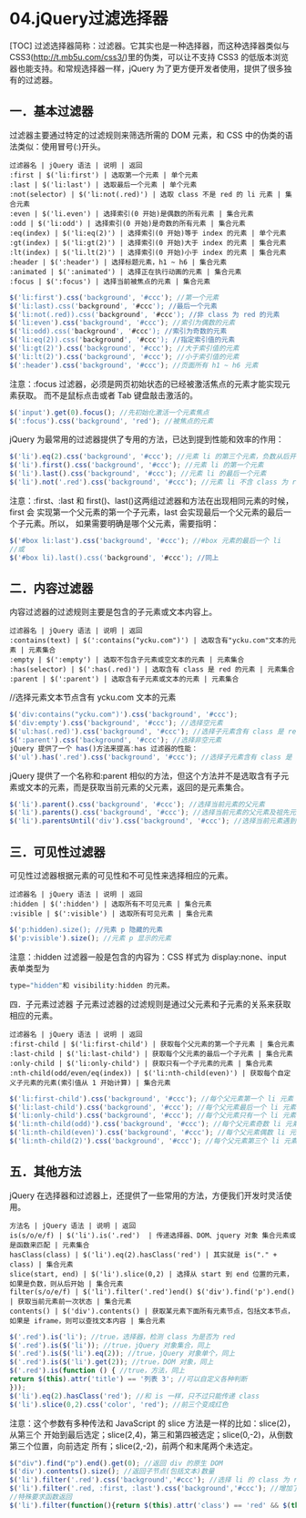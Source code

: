 # 04.jQuery过滤选择器
[TOC]
过滤选择器简称：过滤器。它其实也是一种选择器，而这种选择器类似与 CSS3(http://t.mb5u.com/css3/)里的伪类，可以让不支持 CSS3 的低版本浏览器也能支持。和常规选择器一样，jQuery 为了更方便开发者使用，提供了很多独有的过滤器。

## 一．基本过滤器
过滤器主要通过特定的过滤规则来筛选所需的 DOM 元素，和 CSS 中的伪类的语法类似：使用冒号(:)开头。
```table
过滤器名 | jQuery 语法 | 说明 | 返回
:first | $('li:first') | 选取第一个元素 | 单个元素
:last | $('li:last') | 选取最后一个元素 | 单个元素
:not(selector) | $('li:not(.red)') | 选取 class 不是 red 的 li 元素 | 集合元素
:even | $('li.even') | 选择索引(0 开始)是偶数的所有元素 | 集合元素
:odd | $('li:odd') | 选择索引(0 开始)是奇数的所有元素 | 集合元素
:eq(index) | $('li:eq(2)') | 选择索引(0 开始)等于 index 的元素 | 单个元素
:gt(index) | $('li:gt(2)') | 选择索引(0 开始)大于 index 的元素 | 集合元素
:lt(index) | $('li.lt(2)') | 选择索引(0 开始)小于 index 的元素 | 集合元素
:header | $(':header') | 选择标题元素，h1 ~ h6 | 集合元素
:animated | $(':animated') | 选择正在执行动画的元素 | 集合元素
:focus | $(':focus') | 选择当前被焦点的元素 | 集合元素
```
```javascript
$('li:first').css('background', '#ccc'); //第一个元素
$('li:last).css('background', '#ccc'); //最后一个元素
$('li:not(.red)).css('background', '#ccc'); //非 class 为 red 的元素
$('li:even').css('background', '#ccc'); //索引为偶数的元素
$('li:odd).css('background', '#ccc'); //索引为奇数的元素
$('li:eq(2)).css('background', '#ccc'); //指定索引值的元素
$('li:gt(2)').css('background', '#ccc'); //大于索引值的元素
$('li:lt(2)').css('background', '#ccc'); //小于索引值的元素
$(':header').css('background', '#ccc'); //页面所有 h1 ~ h6 元素
```
注意：:focus 过滤器，必须是网页初始状态的已经被激活焦点的元素才能实现元素获取。
而不是鼠标点击或者 Tab 键盘敲击激活的。
```javascript
$('input').get(0).focus(); //先初始化激活一个元素焦点
$(':focus').css('background', 'red'); //被焦点的元素
```
jQuery 为最常用的过滤器提供了专用的方法，已达到提到性能和效率的作用：
```javascript
$('li').eq(2).css('background', '#ccc'); //元素 li 的第三个元素，负数从后开始
$('li').first().css('background', '#ccc'); //元素 li 的第一个元素
$('li').last().css('background', '#ccc'); //元素 li 的最后一个元素
$('li').not('.red').css('background', '#ccc'); //元素 li 不含 class 为 red 的元素
```
注意：:first、:last 和 first()、last()这两组过滤器和方法在出现相同元素的时候，first 会
实现第一个父元素的第一个子元素，last 会实现最后一个父元素的最后一个子元素。所以，
如果需要明确是哪个父元素，需要指明：
```javascript
$('#box li:last').css('background', '#ccc'); //#box 元素的最后一个 li
//或
$('#box li).last().css('background', '#ccc'); //同上
```
## 二．内容过滤器
内容过滤器的过滤规则主要是包含的子元素或文本内容上。
```table
过滤器名 | jQuery 语法 | 说明 | 返回
:contains(text) | $(':contains("ycku.com")') | 选取含有"ycku.com"文本的元素 | 元素集合
:empty | $(':empty') | 选取不包含子元素或空文本的元素 | 元素集合
:has(selector) | $(':has(.red)') | 选取含有 class 是 red 的元素 | 元素集合
:parent | $(':parent') | 选取含有子元素或文本的元素 | 元素集合
```
//选择元素文本节点含有 ycku.com 文本的元素
```javascript
$('div:contains("ycku.com")').css('background', '#ccc');
$('div:empty').css('background', '#ccc'); //选择空元素
$('ul:has(.red)').css('background', '#ccc'); //选择子元素含有 class 是 red 的元素
$(':parent').css('background', '#ccc'); //选择非空元素
jQuery 提供了一个 has()方法来提高:has 过滤器的性能：
$('ul').has('.red').css('background', '#ccc'); //选择子元素含有 class 是 red 的元素
```
jQuery 提供了一个名称和:parent 相似的方法，但这个方法并不是选取含有子元素或文本的元素，而是获取当前元素的父元素，返回的是元素集合。
```javascript
$('li').parent().css('background', '#ccc'); //选择当前元素的父元素
$('li').parents().css('background', '#ccc'); //选择当前元素的父元素及祖先元素
$('li').parentsUntil('div').css('background', '#ccc'); //选择当前元素遇到 div 父素停止

```
## 三．可见性过滤器
可见性过滤器根据元素的可见性和不可见性来选择相应的元素。
```table
过滤器名 | jQuery 语法 | 说明 | 返回
:hidden | $(':hidden') | 选取所有不可见元素 | 集合元素
:visible | $(':visible') | 选取所有可见元素 | 集合元素
```
```javascript
$('p:hidden).size(); //元素 p 隐藏的元素
$('p:visible').size(); //元素 p 显示的元素
```
注意：:hidden 过滤器一般是包含的内容为：CSS 样式为 display:none、input 表单类型为
```javascript
type="hidden"和 visibility:hidden 的元素。
```
四．子元素过滤器
子元素过滤器的过滤规则是通过父元素和子元素的关系来获取相应的元素。
```table
过滤器名 | jQuery 语法 | 说明 | 返回
:first-child | $('li:first-child') | 获取每个父元素的第一个子元素 | 集合元素
:last-child | $('li:last-child') | 获取每个父元素的最后一个子元素 | 集合元素
:only-child | $('li:only-child') | 获取只有一个子元素的元素 | 集合元素
:nth-child(odd/even/eq(index)) | $('li:nth-child(even)') | 获取每个自定义子元素的元素(索引值从 1 开始计算) | 集合元素
```
```javascript
$('li:first-child').css('background', '#ccc'); //每个父元素第一个 li 元素
$('li:last-child').css('background', '#ccc'); //每个父元素最后一个 li 元素
$('li:only-child').css('background', '#ccc'); //每个父元素只有一个 li 元素
$('li:nth-child(odd)').css('background', '#ccc'); //每个父元素奇数 li 元素
$('li:nth-child(even)').css('background', '#ccc'); //每个父元素偶数 li 元素
$('li:nth-child(2)').css('background', '#ccc'); //每个父元素第三个 li 元素
```

## 五．其他方法
jQuery 在选择器和过滤器上，还提供了一些常用的方法，方便我们开发时灵活使用。
```table
方法名 | jQuery 语法 | 说明 | 返回
is(s/o/e/f) | $('li').is('.red')  | 传递选择器、DOM、jquery 对象 集合元素或是函数来匹配 | 元素集合
hasClass(class) | $('li').eq(2).hasClass('red') | 其实就是 is("." + class) | 集合元素
slice(start, end) | $('li').slice(0,2) | 选择从 start 到 end 位置的元素，如果是负数，则从后开始 | 集合元素
filter(s/o/e/f) | $('li').filter('.red')end() $('div').find('p').end() | 获取当前元素前一次状态 | 集合元素
contents() | $('div').contents() | 获取某元素下面所有元素节点，包括文本节点，如果是 iframe，则可以查找文本内容 | 集合元素
```
```javascript
$('.red').is('li'); //true，选择器，检测 class 为是否为 red
$('.red').is($('li')); //true，jQuery 对象集合，同上
$('.red').is($('li').eq(2)); //true，jQuery 对象单个，同上
$('.red').is($('li').get(2)); //true，DOM 对象，同上
$('.red').is(function () { //true，方法，同上
return $(this).attr('title') == '列表 3'; //可以自定义各种判断
}));
$('li').eq(2).hasClass('red'); //和 is 一样，只不过只能传递 class
$('li').slice(0,2).css('color', 'red'); //前三个变成红色
```
注意：这个参数有多种传法和 JavaScript 的 slice 方法是一样的比如：slice(2)，从第三个
开始到最后选定；slice(2,4)，第三和第四被选定；slice(0,-2)，从倒数第三个位置，向前选定
所有；slice(2,-2)，前两个和末尾两个未选定。
```javascript
$("div").find("p").end().get(0); //返回 div 的原生 DOM
$('div').contents().size(); //返回子节点(包括文本)数量
$('li').filter('.red').css('background','#ccc'); //选择 li 的 class 为 red 的元素
$('li').filter('.red, :first, :last').css('background','#ccc'); //增加了首尾选择
//特殊要求函数返回
$('li').filter(function(){return $(this).attr('class') == 'red' && $(this).attr('title') == '列表 3';}).css('background', '#ccc');
```
